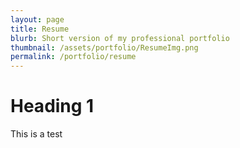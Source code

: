 ```yaml
---
layout: page
title: Resume
blurb: Short version of my professional portfolio
thumbnail: /assets/portfolio/ResumeImg.png
permalink: /portfolio/resume
---
```


# Heading 1
This is a test
